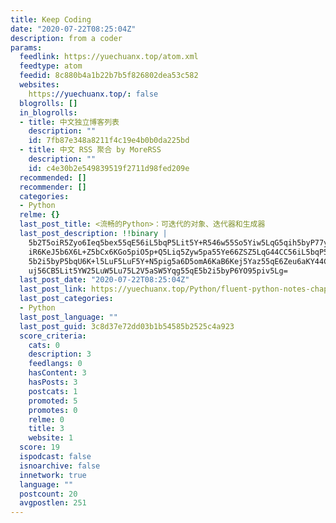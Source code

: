 ```yaml
---
title: Keep Coding
date: "2020-07-22T08:25:04Z"
description: from a coder
params:
  feedlink: https://yuechuanx.top/atom.xml
  feedtype: atom
  feedid: 8c880b4a1b22b7b5f826802dea53c582
  websites:
    https://yuechuanx.top/: false
  blogrolls: []
  in_blogrolls:
  - title: 中文独立博客列表
    description: ""
    id: 7fb87e348a8211f4c19e4b0b0da225bd
  - title: 中文 RSS 聚合 by MoreRSS
    description: ""
    id: c4e30b2e549839519f2711d98fed209e
  recommended: []
  recommender: []
  categories:
  - Python
  relme: {}
  last_post_title: <流畅的Python>：可迭代的对象、迭代器和生成器
  last_post_description: !!binary |
    5b2T5oiR5Zyo6Ieq5bex55qE56iL5bqP5Lit5Y+R546w55So5Yiw5LqG5qih5byP77yM5o
    iR6KeJ5b6X6L+Z5bCx6KGo5piO5p+Q5Liq5Zyw5pa55Ye66ZSZ5LqG44CC56iL5bqP55qE
    5b2i5byP5bqU6K+l5LuF5LuF5Y+N5pig5a6D5omA6KaB6Kej5Yaz55qE6Zeu6aKY44CC5L
    uj56CB5Lit5YW25LuW5Lu75L2V5aSW5Yqg55qE5b2i5byP6YO95piv5Lg=
  last_post_date: "2020-07-22T08:25:04Z"
  last_post_link: https://yuechuanx.top/Python/fluent-python-notes-chap-14/
  last_post_categories:
  - Python
  last_post_language: ""
  last_post_guid: 3c8d37e72dd03b1b54585b2525c4a923
  score_criteria:
    cats: 0
    description: 3
    feedlangs: 0
    hasContent: 3
    hasPosts: 3
    postcats: 1
    promoted: 5
    promotes: 0
    relme: 0
    title: 3
    website: 1
  score: 19
  ispodcast: false
  isnoarchive: false
  innetwork: true
  language: ""
  postcount: 20
  avgpostlen: 251
---
```

